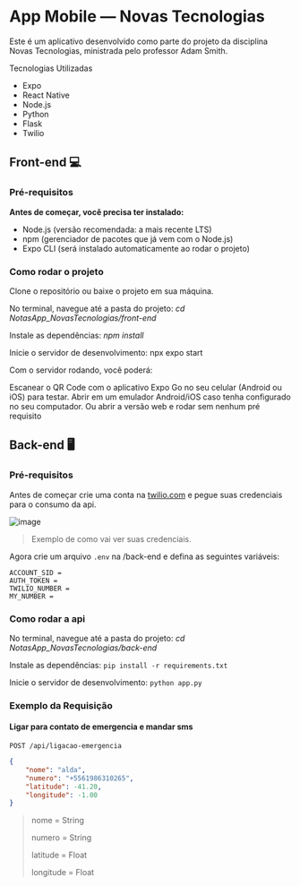 # App Mobile — Novas Tecnologias
Este é um aplicativo desenvolvido como parte do projeto da disciplina Novas Tecnologias, ministrada pelo professor Adam Smith.

Tecnologias Utilizadas
- Expo
- React Native
- Node.js
- Python
- Flask
- Twilio

## Front-end 💻

### Pré-requisitos
**Antes de começar, você precisa ter instalado:**

- Node.js (versão recomendada: a mais recente LTS)
- npm (gerenciador de pacotes que já vem com o Node.js)
- Expo CLI (será instalado automaticamente ao rodar o projeto)

### Como rodar o projeto
Clone o repositório ou baixe o projeto em sua máquina.

No terminal, navegue até a pasta do projeto:
*cd NotasApp_NovasTecnologias/front-end*

Instale as dependências:
*npm install*

Inicie o servidor de desenvolvimento:
npx expo start

Com o servidor rodando, você poderá:

Escanear o QR Code com o aplicativo Expo Go no seu celular (Android ou iOS) para testar.
Abrir em um emulador Android/iOS caso tenha configurado no seu computador.
Ou abrir a versão web e rodar sem nenhum pré requisito

## Back-end 🖥

### Pré-requisitos
Antes de começar crie uma conta na [twilio.com](https://www.twilio.com/pt-br) e pegue suas credenciais para o consumo da api.

![image](https://github.com/user-attachments/assets/d982533f-54e8-4f41-90ee-eeac1d305653)
> Exemplo de como vai ver suas credenciais.

Agora crie um arquivo `.env` na /back-end e defina as seguintes variáveis:

```env
ACCOUNT_SID = 
AUTH_TOKEN = 
TWILIO_NUMBER = 
MY_NUMBER =
```

### Como rodar a api

No terminal, navegue até a pasta do projeto: 
*cd NotasApp_NovasTecnologias/back-end*

Instale as dependências: 
`pip install -r requirements.txt`

Inicie o servidor de desenvolvimento: 
`python app.py`


### Exemplo da Requisição 
#### Ligar para contato de emergencia e mandar sms 
`POST /api/ligacao-emergencia`
```json
{
	"nome": "alda",
	"numero": "+5561986310265",
	"latitude": -41.20,
	"longitude": -1.00 
}
```
> nome = String
> 
> numero = String
> 
> latitude = Float
> 
> longitude = Float




